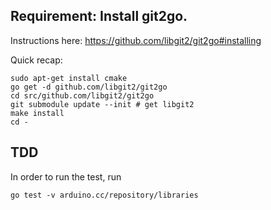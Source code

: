 Requirement: Install git2go.
----------------------------

Instructions here: https://github.com/libgit2/git2go#installing

Quick recap:

    sudo apt-get install cmake
    go get -d github.com/libgit2/git2go
    cd src/github.com/libgit2/git2go
    git submodule update --init # get libgit2
    make install
    cd -

TDD
----------------------------

In order to run the test, run

```
go test -v arduino.cc/repository/libraries
```

